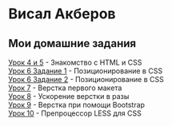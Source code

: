 
# Висал Акберов

## Мои домашние задания

[Урок 4 и 5](https://studvis2010.github.io/lesson_4_5/src/ "Описание") - Знакомство с HTML и CSS  
[Урок 6 Задание 1](https://studvis2010.github.io/lesson_6/src/ "Описание") - Позиционирование в CSS  
[Урок 6 Задание 2](https://studvis2010.github.io/lesson_6.1/src/ "Описание") - Позиционирование в CSS  
[Урок 7](https://studvis2010.github.io/lesson_7/src/ "Описание") - Верстка первого макета  
[Урок 8](https://studvis2010.github.io/lesson_8/ "Описание") - Ускорение верстки в разы  
[Урок 9](https://studvis2010.github.io/lesson_9/src/ "Описание") - Верстка при помощи Bootstrap  
[Урок 10](https://studvis2010.github.io/lesson_8/src/ "Описание") - Препроцессор LESS для CSS  


